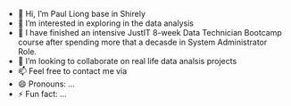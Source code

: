 - 👋 Hi, I’m Paul Liong base in Shirely
- 👀 I’m interested in exploring in the data analysis
- 🌱 I have finished an intensive JustIT 8-week Data Technician Bootcamp course after spending more that a decasde in System Administrator Role.
- 💞️ I’m looking to collaborate on real life data analsis projects
- 📫 Feel free to contact me via 
- 😄 Pronouns: ...
- ⚡ Fun fact: ...

<!---
pliong-justitbootcamp/pliong-justitbootcamp is a ✨ special ✨ repository because its `README.md` (this file) appears on your GitHub profile.
You can click the Preview link to take a look at your changes.
--->
